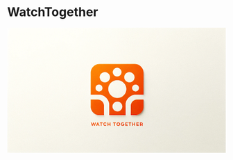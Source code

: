 # WatchTogether

![logo](https://github.com/PiotrWalczak2001/WatchTogether/blob/main/assets/watchtogether_logo.png)
